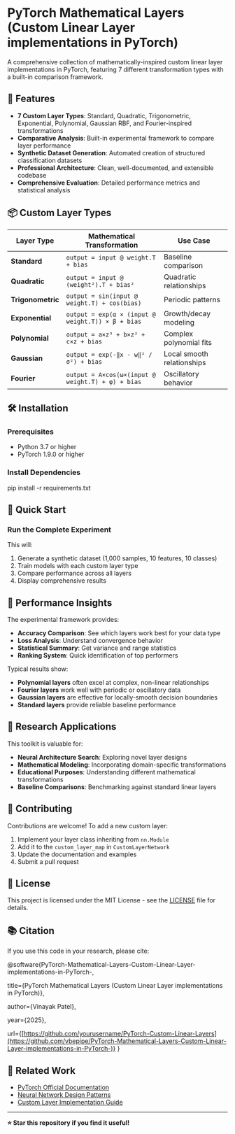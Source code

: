 # PyTorch Mathematical Layers (Custom Linear Layer implementations in PyTorch)
A comprehensive collection of mathematically-inspired custom linear layer implementations in PyTorch, featuring 7 different transformation types with a built-in comparison framework.

## 🚀 Features

- **7 Custom Layer Types**: Standard, Quadratic, Trigonometric, Exponential, Polynomial, Gaussian RBF, and Fourier-inspired transformations
- **Comparative Analysis**: Built-in experimental framework to compare layer performance
- **Synthetic Dataset Generation**: Automated creation of structured classification datasets
- **Professional Architecture**: Clean, well-documented, and extensible codebase
- **Comprehensive Evaluation**: Detailed performance metrics and statistical analysis

## 📦 Custom Layer Types

| Layer Type | Mathematical Transformation | Use Case |
|------------|----------------------------|----------|
| **Standard** | `output = input @ weight.T + bias` | Baseline comparison |
| **Quadratic** | `output = input @ (weight²).T + bias²` | Quadratic relationships |
| **Trigonometric** | `output = sin(input @ weight.T) + cos(bias)` | Periodic patterns |
| **Exponential** | `output = exp(α × (input @ weight.T)) × β + bias` | Growth/decay modeling |
| **Polynomial** | `output = a×z³ + b×z² + c×z + bias` | Complex polynomial fits |
| **Gaussian** | `output = exp(-‖x - w‖² / σ²) + bias` | Local smooth relationships |
| **Fourier** | `output = A×cos(ω×(input @ weight.T) + φ) + bias` | Oscillatory behavior |

## 🛠️ Installation

### Prerequisites
- Python 3.7 or higher
- PyTorch 1.9.0 or higher

### Install Dependencies
pip install -r requirements.txt

## 🚀 Quick Start

### Run the Complete Experiment
This will:
1. Generate a synthetic dataset (1,000 samples, 10 features, 10 classes)
2. Train models with each custom layer type
3. Compare performance across all layers
4. Display comprehensive results

## 🎯 Performance Insights

The experimental framework provides:
- **Accuracy Comparison**: See which layers work best for your data type
- **Loss Analysis**: Understand convergence behavior
- **Statistical Summary**: Get variance and range statistics
- **Ranking System**: Quick identification of top performers

Typical results show:
- **Polynomial layers** often excel at complex, non-linear relationships
- **Fourier layers** work well with periodic or oscillatory data
- **Gaussian layers** are effective for locally-smooth decision boundaries
- **Standard layers** provide reliable baseline performance

## 🔬 Research Applications

This toolkit is valuable for:
- **Neural Architecture Search**: Exploring novel layer designs
- **Mathematical Modeling**: Incorporating domain-specific transformations
- **Educational Purposes**: Understanding different mathematical transformations
- **Baseline Comparisons**: Benchmarking against standard linear layers

## 🤝 Contributing

Contributions are welcome! To add a new custom layer:

1. Implement your layer class inheriting from `nn.Module`
2. Add it to the `custom_layer_map` in `CustomLayerNetwork`
3. Update the documentation and examples
4. Submit a pull request

## 📄 License

This project is licensed under the MIT License - see the [LICENSE](LICENSE) file for details.

## 📚 Citation

If you use this code in your research, please cite:

@software{PyTorch-Mathematical-Layers-Custom-Linear-Layer-implementations-in-PyTorch-,

title={PyTorch Mathematical Layers (Custom Linear Layer implementations in PyTorch)},

author={Vinayak Patel},

year={2025},

url={[https://github.com/yourusername/PyTorch-Custom-Linear-Layers](https://github.com/vbepipe/PyTorch-Mathematical-Layers-Custom-Linear-Layer-implementations-in-PyTorch-)} }


## 🔗 Related Work

- [PyTorch Official Documentation](https://pytorch.org/docs/)
- [Neural Network Design Patterns](https://pytorch.org/tutorials/)
- [Custom Layer Implementation Guide](https://pytorch.org/tutorials/beginner/examples_nn/polynomial_module.html)

---

**⭐ Star this repository if you find it useful!**
